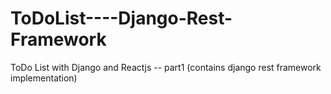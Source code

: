 # ToDoList----Django-Rest-Framework
ToDo List with Django and Reactjs -- part1 (contains django rest framework implementation)
